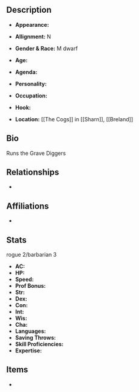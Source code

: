 ## Description
- **Appearance:** 

- **Allignment:** N

- **Gender & Race:** M dwarf

- **Age:** 

- **Agenda:** 

- **Personality:** 

- **Occupation:** 

- **Hook:** 

- **Location:** [[The Cogs]] in [[Sharn]], [[Breland]]

## Bio
Runs the Grave Diggers

## Relationships
- 

## Affiliations
- 

## Stats
rogue 2/barbarian 3
- **AC:** 
- **HP:** 
- **Speed:** 
- **Prof Bonus:** 
- **Str:** 
- **Dex:** 
- **Con:** 
- **Int:** 
- **Wis:** 
- **Cha:** 
- **Languages:** 
- **Saving Throws:** 
- **Skill Proficiencies:** 
- **Expertise:** 


## Items
- 
